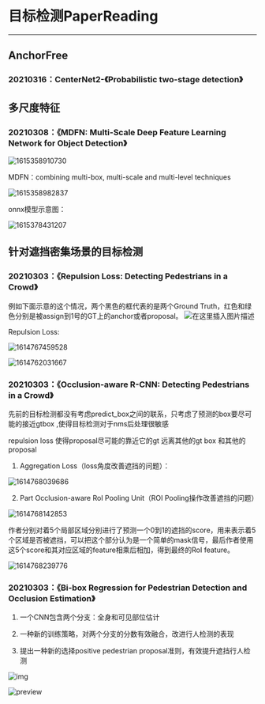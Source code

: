 # 目标检测PaperReading

---



## AnchorFree

### 20210316：CenterNet2-《Probabilistic two-stage detection》





## 多尺度特征

### 20210308：《MDFN: Multi-Scale Deep Feature Learning Network for Object Detection》

![1615358910730](assets/1615358910730.png)

MDFN：combining multi-box, multi-scale and multi-level techniques

![1615358982837](assets/1615358982837.png)



onnx模型示意图：

![1615378431207](assets/1615378431207.png)





## 针对遮挡密集场景的目标检测

### 20210303：《Repulsion Loss: Detecting Pedestrians in a Crowd》

例如下面示意的这个情况，两个黑色的框代表的是两个Ground Truth，红色和绿色分别是被assign到1号的GT上的anchor或者proposal。
![在这里插入图片描述](assets/20181111101838169.png)

Repulsion Loss:

![1614767459528](assets/1614767459528.png)

![1614762031667](assets/1614762031667.png)

### 20210303：《Occlusion-aware R-CNN: Detecting Pedestrians in a Crowd》

先前的目标检测都没有考虑predict_box之间的联系，只考虑了预测的box要尽可能的接近gtbox ,使得目标检测对于nms后处理很敏感

repulsion loss 使得proposal尽可能的靠近它的gt 远离其他的gt box 和其他的proposal

1. Aggregation Loss（loss角度改善遮挡的问题）：

![1614768039686](assets/1614768039686.png)

2. Part Occlusion-aware RoI Pooling Unit（ROI Pooling操作改善遮挡的问题）

![1614768142853](assets/1614768142853.png)

作者分别对着5个局部区域分别进行了预测一个0到1的遮挡的score，用来表示着5个区域是否被遮挡，可以把这个部分认为是一个简单的mask信号，最后作者使用这5个score和其对应区域的feature相乘后相加，得到最终的RoI feature。

![1614768239776](assets/1614768239776.png)



### 20210303：《Bi-box Regression for Pedestrian Detection and Occlusion Estimation》

1. 一个CNN包含两个分支：全身和可见部位估计
2. 一种新的训练策略，对两个分支的分数有效融合，改进行人检测的表现

3. 提出一种新的选择positive pedestrian proposal准则，有效提升遮挡行人检测

![img](assets/20181116214144575.png)

![preview](assets/v2-f188de4d96c4a57f5a7af046a4baa3ff_r.jpg)